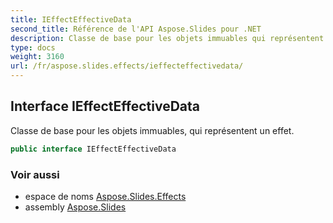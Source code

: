 ```yaml
---
title: IEffectEffectiveData
second_title: Référence de l'API Aspose.Slides pour .NET
description: Classe de base pour les objets immuables qui représentent un effet.
type: docs
weight: 3160
url: /fr/aspose.slides.effects/ieffecteffectivedata/
---
```


## Interface IEffectEffectiveData

Classe de base pour les objets immuables, qui représentent un effet.

```csharp
public interface IEffectEffectiveData
```

### Voir aussi

* espace de noms [Aspose.Slides.Effects](../../aspose.slides.effects)
* assembly [Aspose.Slides](../../)

<!-- NE PAS MODIFIER : généré par xmldocmd pour Aspose.Slides.dll -->